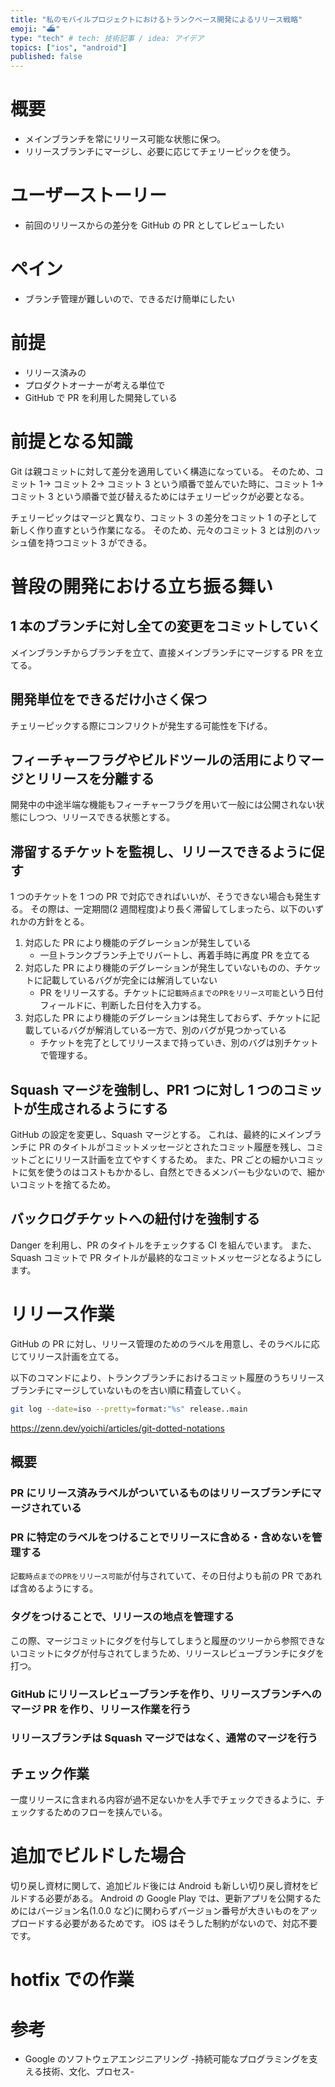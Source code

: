 ```yaml
---
title: "私のモバイルプロジェクトにおけるトランクベース開発によるリリース戦略"
emoji: "⛴️"
type: "tech" # tech: 技術記事 / idea: アイデア
topics: ["ios", "android"]
published: false
---
```


# 概要

- メインブランチを常にリリース可能な状態に保つ。
- リリースブランチにマージし、必要に応じてチェリーピックを使う。

# ユーザーストーリー

- 前回のリリースからの差分を GitHub の PR としてレビューしたい

# ペイン

- ブランチ管理が難しいので、できるだけ簡単にしたい

# 前提

- リリース済みの
- プロダクトオーナーが考える単位で
- GitHub で PR を利用した開発している

# 前提となる知識

Git は親コミットに対して差分を適用していく構造になっている。
そのため、コミット 1→ コミット 2→ コミット 3 という順番で並んでいた時に、コミット 1→ コミット 3 という順番で並び替えるためにはチェリーピックが必要となる。

チェリーピックはマージと異なり、コミット 3 の差分をコミット 1 の子として新しく作り直すという作業になる。
そのため、元々のコミット 3 とは別のハッシュ値を持つコミット 3 ができる。

# 普段の開発における立ち振る舞い

## 1 本のブランチに対し全ての変更をコミットしていく

メインブランチからブランチを立て、直接メインブランチにマージする PR を立てる。

## 開発単位をできるだけ小さく保つ

チェリーピックする際にコンフリクトが発生する可能性を下げる。

## フィーチャーフラグやビルドツールの活用によりマージとリリースを分離する

開発中の中途半端な機能もフィーチャーフラグを用いて一般には公開されない状態にしつつ、リリースできる状態とする。

## 滞留するチケットを監視し、リリースできるように促す

1 つのチケットを 1 つの PR で対応できればいいが、そうできない場合も発生する。
その際は、一定期間(2 週間程度)より長く滞留してしまったら、以下のいずれかの方針をとる。

1. 対応した PR により機能のデグレーションが発生している
   - 一旦トランクブランチ上でリバートし、再着手時に再度 PR を立てる
2. 対応した PR により機能のデグレーションが発生していないものの、チケットに記載しているバグが完全には解消していない
   - PR をリリースする。チケットに`記載時点までのPRをリリース可能`という日付フィールドに、判断した日付を入力する。
3. 対応した PR により機能のデグレーションは発生しておらず、チケットに記載しているバグが解消している一方で、別のバグが見つかっている
   - チケットを完了としてリリースまで持っていき、別のバグは別チケットで管理する。

## Squash マージを強制し、PR1 つに対し 1 つのコミットが生成されるようにする

GitHub の設定を変更し、Squash マージとする。
これは、最終的にメインブランチに PR のタイトルがコミットメッセージとされたコミット履歴を残し、コミットごとにリリース計画を立てやすくするため。
また、PR ごとの細かいコミットに気を使うのはコストもかかるし、自然とできるメンバーも少ないので、細かいコミットを捨てるため。

## バックログチケットへの紐付けを強制する

Danger を利用し、PR のタイトルをチェックする CI を組んでいます。
また、Squash コミットで PR タイトルが最終的なコミットメッセージとなるようにします。

# リリース作業

GitHub の PR に対し、リリース管理のためのラベルを用意し、そのラベルに応じてリリース計画を立てる。

以下のコマンドにより、トランクブランチにおけるコミット履歴のうちリリースブランチにマージしていないものを古い順に精査していく。

```bash
git log --date=iso --pretty=format:"%s" release..main
```

https://zenn.dev/yoichi/articles/git-dotted-notations

## 概要

### PR にリリース済みラベルがついているものはリリースブランチにマージされている

### PR に特定のラベルをつけることでリリースに含める・含めないを管理する

`記載時点までのPRをリリース可能`が付与されていて、その日付よりも前の PR であれば含めるようにする。

### タグをつけることで、リリースの地点を管理する

この際、マージコミットにタグを付与してしまうと履歴のツリーから参照できないコミットにタグが付与されてしまうため、リリースレビューブランチにタグを打つ。

### GitHub にリリースレビューブランチを作り、リリースブランチへのマージ PR を作り、リリース作業を行う

### リリースブランチは Squash マージではなく、通常のマージを行う

## チェック作業

一度リリースに含まれる内容が過不足ないかを人手でチェックできるように、チェックするためのフローを挟んでいる。

# 追加でビルドした場合

切り戻し資材に関して、追加ビルド後には Android も新しい切り戻し資材をビルドする必要がある。
Android の Google Play では、更新アプリを公開するためにはバージョン名(1.0.0 など)に関わらずバージョン番号が大きいものをアップロードする必要があるためです。
iOS はそうした制約がないので、対応不要です。

# hotfix での作業

# 参考

- Google のソフトウェアエンジニアリング -持続可能なプログラミングを支える技術、文化、プロセス-
